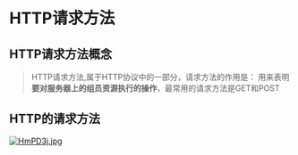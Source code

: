 # HTTP请求方法

## HTTP请求方法概念

>HTTP请求方法,属于HTTP协议中的一部分，请求方法的作用是：
用来表明**要对服务器上的组员资源执行的操作**，最常用的请求方法是GET和POST

## HTTP的请求方法

[![HmPD3j.jpg](https://s4.ax1x.com/2022/02/05/HmPD3j.jpg)](https://imgtu.com/i/HmPD3j)
